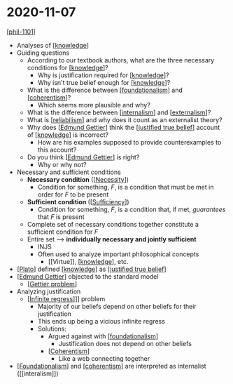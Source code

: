 # 2020-11-07

[[phil-1101]]

- Analyses of [[knowledge]]
- Guiding questions
  - According to our textbook authors, what are the three necessary conditions for [[knowledge]]?
    - Why is justification required for [[knowledge]]?
    - Why isn't true belief enough for [[knowledge]]?
  - What is the difference between [[foundationalism]] and [[coherentism]]?
    - Which seems more plausible and why?
  - What is the difference between [[internalism]] and [[externalism]]?
  - What is [[reliabilism]] and why does it count as an externalist theory?
  - Why does [[Edmund Gettier]] think the [[justified true belief]] account of [[knowledge]] is incorrect?
    - How are his examples supposed to provide counterexamples to this account?
  - Do you think [[Edmund Gettier]] is right?
    - Why or why not?
- Necessary and sufficient conditions
  - **Necessary condition** ([[Necessity]])
    - Condition for something, *F*, is a condition that must be met in order for *F* to be present
  - **Sufficient condition** ([[Sufficiency]])
    - Condition for something, *F*, is a condition that, if met, *guarantees* that *F* is present
  - Complete set of necessary conditions together constitute a sufficient condition for *F*
  - Entire set --> **individually necessary and jointly sufficient**
    - INJS
    - Often used to analyze important philosophical concepts
      - [[Virtue]], [[knowledge]], etc.
- [[Plato]] defined [[knowledge]] as [[justified true belief]]
- [[Edmund Gettier]] objected to the standard model
  - [[Gettier problem]]
- Analyzing justification
  - [[Infinite regress]]]] problem
    - Majority of our beliefs depend on other beliefs for their justification
    - This ends up being a vicious infinite regress
    - Solutions:
      - Argued against with [[foundationalism]]
        - Justification does not depend on other beliefs
      - [[Coherentism]]
        - Like a web connecting together
- [[Foundationalism]] and [[coherentism]] are interpreted as internalist ([[interalism]])

[//begin]: # "Autogenerated link references for markdown compatibility"
[phil-1101]: phil-1101 "PHIL 1101 - Intro to Philosophy: Knowledge and Reality"
[knowledge]: knowledge "Knowledge"
[Foundationalism]: foundationalism "Foundationalism"
[coherentism]: coherentism "Coherentism"
[internalism]: internalism "Internalism"
[externalism]: externalism "Externalism"
[reliabilism]: reliabilism "Reliabilism"
[Edmund Gettier]: edmund-gettier "Edmund Gettier"
[justified true belief]: justified-true-belief "Justified True Belief"
[Necessity]: necessity "Necessity"
[Sufficiency]: sufficiency "Sufficiency"
[Plato]: plato "Plato"
[Gettier problem]: gettier-problem "Gettier Problem"
[Infinite regress]: infinite-regress "Infinite Regress"
[Coherentism]: coherentism "Coherentism"
[//end]: # "Autogenerated link references"